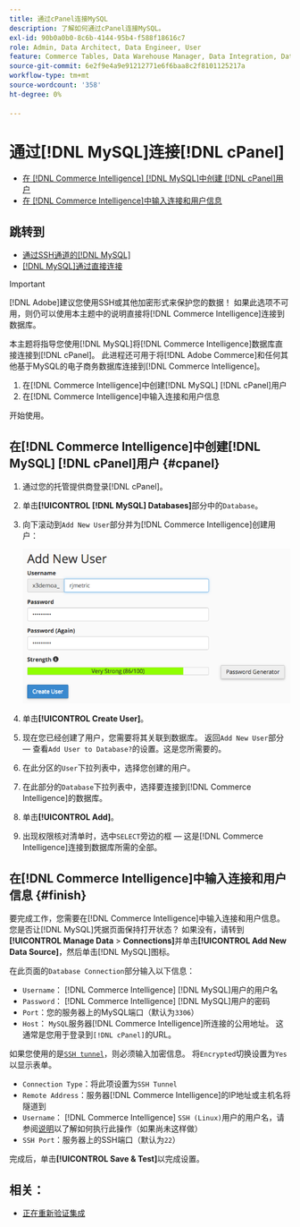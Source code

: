 ```yaml
---
title: 通过cPanel连接MySQL
description: 了解如何通过cPanel连接MySQL。
exl-id: 90b0a0b0-8c6b-4144-95b4-f588f18616c7
role: Admin, Data Architect, Data Engineer, User
feature: Commerce Tables, Data Warehouse Manager, Data Integration, Data Import/Export, SQL Report Builder
source-git-commit: 6e2f9e4a9e91212771e6f6baa8c2f8101125217a
workflow-type: tm+mt
source-wordcount: '358'
ht-degree: 0%

---
```


# 通过[!DNL MySQL]连接[!DNL cPanel]

* [在 [!DNL Commerce Intelligence] [!DNL MySQL]中创建 [!DNL cPanel]用户](#cpanel)
* [在 [!DNL Commerce Intelligence]中输入连接和用户信息](#finish)

## 跳转到

* [通过SSH通道的[!DNL MySQL]](../integrations/mysql-via-ssh-tunnel.md)
* [[!DNL MySQL]通过直接连接](../integrations/mysql-via-a-direct-connection.md)

>[!IMPORTANT]
>
>[!DNL Adobe]建议您使用SSH或其他加密形式来保护您的数据！ 如果此选项不可用，则仍可以使用本主题中的说明直接将[!DNL Commerce Intelligence]连接到数据库。

本主题将指导您使用[!DNL MySQL]将[!DNL Commerce Intelligence]数据库直接连接到[!DNL cPanel]。 此进程还可用于将[!DNL Adobe Commerce]和任何其他基于MySQL的电子商务数据库连接到[!DNL Commerce Intelligence]。

1. 在[!DNL Commerce Intelligence]中创建[!DNL MySQL] [!DNL cPanel]用户
1. 在[!DNL Commerce Intelligence]中输入连接和用户信息

开始使用。

## 在[!DNL Commerce Intelligence]中创建[!DNL MySQL] [!DNL cPanel]用户 {#cpanel}

1. 通过您的托管提供商登录[!DNL cPanel]。
1. 单击&#x200B;**[!UICONTROL [!DNL MySQL] Databases]**&#x200B;部分中的`Database`。
1. 向下滚动到`Add New User`部分并为[!DNL Commerce Intelligence]创建用户：

   ![](../../../assets/create-mbi-mysql-user-cpanel.png)

1. 单击&#x200B;**[!UICONTROL Create User]**。
1. 现在您已经创建了用户，您需要将其关联到数据库。 返回`Add New User`部分 — 查看`Add User to Database?`的设置。这是您所需要的。
1. 在此分区的`User`下拉列表中，选择您创建的用户。
1. 在此部分的`Database`下拉列表中，选择要连接到[!DNL Commerce Intelligence]的数据库。
1. 单击&#x200B;**[!UICONTROL Add]**。
1. 出现权限核对清单时，选中`SELECT`旁边的框 — 这是[!DNL Commerce Intelligence]连接到数据库所需的全部。

## 在[!DNL Commerce Intelligence]中输入连接和用户信息 {#finish}

要完成工作，您需要在[!DNL Commerce Intelligence]中输入连接和用户信息。 您是否让[!DNL MySQL]凭据页面保持打开状态？ 如果没有，请转到&#x200B;**[!UICONTROL Manage Data** > **Connections]**&#x200B;并单击&#x200B;**[!UICONTROL Add New Data Source]**，然后单击[!DNL MySQL]图标。

在此页面的`Database Connection`部分输入以下信息：

* `Username`： [!DNL Commerce Intelligence] [!DNL MySQL]用户的用户名
* `Password`： [!DNL Commerce Intelligence] [!DNL MySQL]用户的密码
* `Port`：您的服务器上的MySQL端口（默认为`3306`）
* `Host`： `MySQL`服务器[!DNL Commerce Intelligence]所连接的公用地址。 这通常是您用于登录到`[!DNL cPanel]`的URL。

如果您使用的是[`SSH tunnel`](../integrations/mysql-via-ssh-tunnel.md)，则必须输入加密信息。 将`Encrypted`切换设置为`Yes`以显示表单。

* `Connection Type`：将此项设置为`SSH Tunnel`
* `Remote Address`：服务器[!DNL Commerce Intelligence]的IP地址或主机名将隧道到
* `Username`： [!DNL Commerce Intelligence] `SSH (Linux)`用户的用户名，请参阅[说明](../../../data-analyst/importing-data/integrations/mysql-via-ssh-tunnel.md)以了解如何执行此操作（如果尚未这样做）
* `SSH Port`：服务器上的SSH端口（默认为`22`）

完成后，单击&#x200B;**[!UICONTROL Save & Test]**&#x200B;以完成设置。

## 相关：

* [正在重新验证集成](https://experienceleague.adobe.com/docs/commerce-knowledge-base/kb/how-to/mbi-reauthenticating-integrations.html?lang=zh-Hans)

